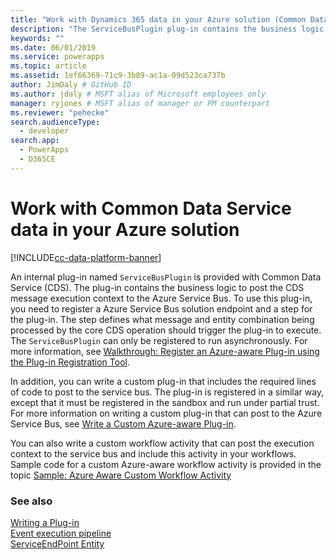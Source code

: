 ```yaml
---
title: "Work with Dynamics 365 data in your Azure solution (Common Data Service) | Microsoft Docs"
description: "The ServiceBusPlugin plug-in contains the business logic to post the Dynamics 365 message execution context to the Azure Service Bus. To use this plug-in, you need to register a Azure Service Bus solution endpoint and a step for the plug-in. The step defines what message and entity combination being processed by the core Dynamics 365 operation should trigger the plug-in to execute. The ServiceBusPlugin can only be registered to run asynchronously."
keywords: ""
ms.date: 06/01/2019
ms.service: powerapps
ms.topic: article
ms.assetid: 1ef66369-71c9-3b89-ac1a-09d523ca737b
author: JimDaly # GitHub ID
ms.author: jdaly # MSFT alias of Microsoft employees only
manager: ryjones # MSFT alias of manager or PM counterpart
ms.reviewer: "pehecke"
search.audienceType: 
  - developer
search.app: 
  - PowerApps
  - D365CE
---
```


# Work with Common Data Service data in your Azure solution

[!INCLUDE[cc-data-platform-banner](../../includes/cc-data-platform-banner.md)]

An internal plug-in named `ServiceBusPlugin` is provided with Common Data Service (CDS). The plug-in contains the business logic to post the CDS message execution context to the Azure Service Bus. To use this plug-in, you need to register a Azure Service Bus solution endpoint and a step for the plug-in. The step defines what message and entity combination being processed by the core CDS operation should trigger the plug-in to execute. The `ServiceBusPlugin` can only be registered to run asynchronously. For more information, see [Walkthrough: Register an Azure-aware Plug-in using the Plug-in Registration Tool](walkthrough-register-azure-aware-plug-in-using-plug-in-registration-tool.md).  
  
 In addition, you can write a custom plug-in that includes the required lines of code to post to the service bus. The plug-in is registered in a similar way, except that it must be registered in the sandbox and run under partial trust. For more information on writing a custom plug-in that can post to the Azure Service Bus, see [Write a Custom Azure-aware Plug-in](write-custom-azure-aware-plugin.md).  
  
 You can also write a custom workflow activity that can post the execution context to the service bus and include this activity in your workflows. Sample code for a custom Azure-aware workflow activity is provided in the topic [Sample: Azure Aware Custom Workflow Activity](/dynamics365/customer-engagement/developer/sample-azure-aware-custom-workflow-activity) 
  
### See also  
[Writing a Plug-in](write-plug-in.md)<br/>
[Event execution pipeline](event-framework.md#event-execution-pipeline)<br/> 
[ServiceEndPoint Entity](reference/entities/serviceendpoint.md)<br/>